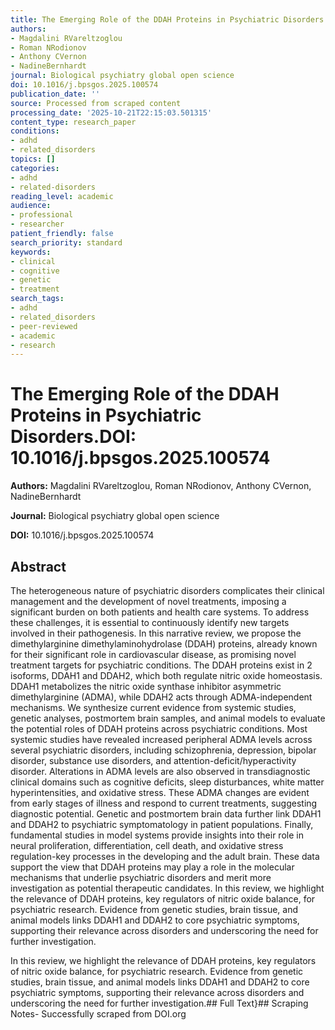 ```yaml
---
title: The Emerging Role of the DDAH Proteins in Psychiatric Disorders.**DOI:** 10.1016/j.bpsgos.2025.100574
authors:
- Magdalini RVareltzoglou
- Roman NRodionov
- Anthony CVernon
- NadineBernhardt
journal: Biological psychiatry global open science
doi: 10.1016/j.bpsgos.2025.100574
publication_date: ''
source: Processed from scraped content
processing_date: '2025-10-21T22:15:03.501315'
content_type: research_paper
conditions:
- adhd
- related_disorders
topics: []
categories:
- adhd
- related-disorders
reading_level: academic
audience:
- professional
- researcher
patient_friendly: false
search_priority: standard
keywords:
- clinical
- cognitive
- genetic
- treatment
search_tags:
- adhd
- related_disorders
- peer-reviewed
- academic
- research
---
```


# The Emerging Role of the DDAH Proteins in Psychiatric Disorders.**DOI:** 10.1016/j.bpsgos.2025.100574

**Authors:** Magdalini RVareltzoglou, Roman NRodionov, Anthony CVernon, NadineBernhardt

**Journal:** Biological psychiatry global open science

**DOI:** 10.1016/j.bpsgos.2025.100574

## Abstract

The heterogeneous nature of psychiatric disorders complicates their clinical management and the development of novel treatments, imposing a significant burden on both patients and health care systems. To address these challenges, it is essential to continuously identify new targets involved in their pathogenesis. In this narrative review, we propose the dimethylarginine dimethylaminohydrolase (DDAH) proteins, already known for their significant role in cardiovascular disease, as promising novel treatment targets for psychiatric conditions. The DDAH proteins exist in 2 isoforms, DDAH1 and DDAH2, which both regulate nitric oxide homeostasis. DDAH1 metabolizes the nitric oxide synthase inhibitor asymmetric dimethylarginine (ADMA), while DDAH2 acts through ADMA-independent mechanisms. We synthesize current evidence from systemic studies, genetic analyses, postmortem brain samples, and animal models to evaluate the potential roles of DDAH proteins across psychiatric conditions. Most systemic studies have revealed increased peripheral ADMA levels across several psychiatric disorders, including schizophrenia, depression, bipolar disorder, substance use disorders, and attention-deficit/hyperactivity disorder. Alterations in ADMA levels are also observed in transdiagnostic clinical domains such as cognitive deficits, sleep disturbances, white matter hyperintensities, and oxidative stress. These ADMA changes are evident from early stages of illness and respond to current treatments, suggesting diagnostic potential. Genetic and postmortem brain data further link DDAH1 and DDAH2 to psychiatric symptomatology in patient populations. Finally, fundamental studies in model systems provide insights into their role in neural proliferation, differentiation, cell death, and oxidative stress regulation-key processes in the developing and the adult brain. These data support the view that DDAH proteins may play a role in the molecular mechanisms that underlie psychiatric disorders and merit more investigation as potential therapeutic candidates.
In this review, we highlight the relevance of DDAH proteins, key regulators of nitric oxide balance, for psychiatric research. Evidence from genetic studies, brain tissue, and animal models links DDAH1 and DDAH2 to core psychiatric symptoms, supporting their relevance across disorders and underscoring the need for further investigation.

In this review, we highlight the relevance of DDAH proteins, key regulators of nitric oxide balance, for psychiatric research. Evidence from genetic studies, brain tissue, and animal models links DDAH1 and DDAH2 to core psychiatric symptoms, supporting their relevance across disorders and underscoring the need for further investigation.## Full Text}## Scraping Notes- Successfully scraped from DOI.org